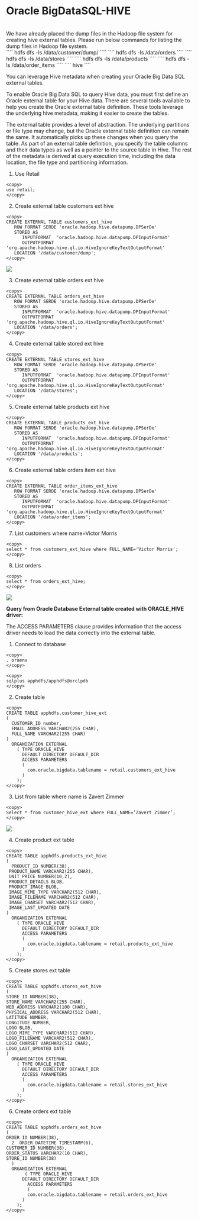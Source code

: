 
# Oracle BigDataSQL-HIVE

<br>
We have already placed the dump files in the Hadoop file system for creating hive external tables. Please run below commands for listing the dump files in Hadoop file system.
</br>
````
<copy>
hdfs dfs -ls /data/customer/dump/
</copy>
````
````
<copy>
hdfs dfs -ls /data/orders
</copy>
````
````
<copy>
hdfs dfs -ls /data/stores
</copy>
````
````
<copy>
hdfs dfs -ls /data/products
</copy>
````
````
<copy>
hdfs dfs -ls /data/order_items
</copy>
````
````
<copy>
hive
</copy>
````

You can leverage Hive metadata when creating your Oracle Big Data SQL external tables.

To enable Oracle Big Data SQL to query Hive data, you must first define an Oracle external table for your Hive data. There are several tools available to help you create the Oracle external table definition. These tools leverage the underlying hive metadata, making it easier to create the tables.

The external table provides a level of abstraction. The underlying partitions or file type may change, but the Oracle external table definition can remain the same. It automatically picks up these changes when you query the table.
As part of an external table definition, you specify the table columns and their data types as well as a pointer to the source table in Hive. The rest of the metadata is derived at query execution time, including the data location, the file type and partitioning information.

1. Use Retail 
````
<copy>
use retail;
</copy>
````
2. Create external table customers ext hive 
````
<copy>
CREATE EXTERNAL TABLE customers_ext_hive
   ROW FORMAT SERDE 'oracle.hadoop.hive.datapump.DPSerDe'
   STORED AS
      INPUTFORMAT  'oracle.hadoop.hive.datapump.DPInputFormat'
      OUTPUTFORMAT 'org.apache.hadoop.hive.ql.io.HiveIgnoreKeyTextOutputFormat'
   LOCATION '/data/customer/dump';
</copy>
````
![](./images/IMG1.PNG " ")

3. Create external table orders ext hive
````
<copy>
CREATE EXTERNAL TABLE orders_ext_hive
   ROW FORMAT SERDE 'oracle.hadoop.hive.datapump.DPSerDe'
   STORED AS
      INPUTFORMAT  'oracle.hadoop.hive.datapump.DPInputFormat'
      OUTPUTFORMAT 'org.apache.hadoop.hive.ql.io.HiveIgnoreKeyTextOutputFormat'
   LOCATION '/data/orders';
</copy>
````
4. Create external table stored ext hive
````
<copy>
CREATE EXTERNAL TABLE stores_ext_hive
   ROW FORMAT SERDE 'oracle.hadoop.hive.datapump.DPSerDe'
   STORED AS
      INPUTFORMAT  'oracle.hadoop.hive.datapump.DPInputFormat'
      OUTPUTFORMAT 'org.apache.hadoop.hive.ql.io.HiveIgnoreKeyTextOutputFormat'
   LOCATION '/data/stores';
</copy>
````
5. Create external table products ext hive
````
</copy>
CREATE EXTERNAL TABLE products_ext_hive
   ROW FORMAT SERDE 'oracle.hadoop.hive.datapump.DPSerDe'
   STORED AS
      INPUTFORMAT  'oracle.hadoop.hive.datapump.DPInputFormat'
      OUTPUTFORMAT 'org.apache.hadoop.hive.ql.io.HiveIgnoreKeyTextOutputFormat'
   LOCATION '/data/products';
</copy>
````
6. Create external table orders item ext hive
````
<copy>
CREATE EXTERNAL TABLE order_items_ext_hive
   ROW FORMAT SERDE 'oracle.hadoop.hive.datapump.DPSerDe'
   STORED AS
      INPUTFORMAT  'oracle.hadoop.hive.datapump.DPInputFormat'
      OUTPUTFORMAT 'org.apache.hadoop.hive.ql.io.HiveIgnoreKeyTextOutputFormat'
   LOCATION '/data/order_items';
</copy>
````
7. List customers where name=Victor Morris
````
<copy>
select * from customers_ext_hive where FULL_NAME='Victor Morris';
</copy>
````
8. List orders
````
<copy>
select * from orders_ext_hive;
</copy>
````
![](./images/IMG2.PNG " ")


**Query from Oracle Database External table created with ORACLE_HIVE driver:**

The ACCESS PARAMETERS clause provides information that the access driver needs to load the data correctly into the external table.

1. Connect to database 
````
<copy>
. oraenv
</copy>
````
````
<copy>
sqlplus apphdfs/apphdfs@orclpdb
</copy>
````
2. Create table 
````
<copy>
CREATE TABLE apphdfs.customer_hive_ext 
(
  CUSTOMER_ID number,
  EMAIL_ADDRESS VARCHAR2(255 CHAR),
  FULL_NAME VARCHAR2(255 CHAR)
)  
  ORGANIZATION EXTERNAL 
    ( TYPE ORACLE_HIVE
      DEFAULT DIRECTORY DEFAULT_DIR
      ACCESS PARAMETERS
      (     
        com.oracle.bigdata.tablename = retail.customers_ext_hive
      )
    );
</copy>
````
3. List from table where name is Zavert Zimmer 
````
<copy>
Select * from customer_hive_ext where FULL_NAME=’Zavert Zimmer’;
</copy>
````
![](./images/IMG3.PNG " ")

4. Create product ext table 
````
<copy>
CREATE TABLE apphdfs.products_ext_hive
(
  PRODUCT_ID NUMBER(38),
 PRODUCT_NAME VARCHAR2(255 CHAR),
 UNIT_PRICE NUMBER(10,2),
 PRODUCT_DETAILS BLOB,
 PRODUCT_IMAGE BLOB,
 IMAGE_MIME_TYPE VARCHAR2(512 CHAR),
 IMAGE_FILENAME VARCHAR2(512 CHAR),
 IMAGE_CHARSET VARCHAR2(512 CHAR),
 IMAGE_LAST_UPDATED DATE
)
  ORGANIZATION EXTERNAL
    ( TYPE ORACLE_HIVE
      DEFAULT DIRECTORY DEFAULT_DIR
      ACCESS PARAMETERS
      (
        com.oracle.bigdata.tablename = retail.products_ext_hive
      )
    );
</copy>
````
5. Create stores ext table 
````
<copy>
CREATE TABLE apphdfs.stores_ext_hive
(
STORE_ID NUMBER(38),
STORE_NAME VARCHAR2(255 CHAR),
WEB_ADDRESS VARCHAR2(100 CHAR),
PHYSICAL_ADDRESS VARCHAR2(512 CHAR),
LATITUDE NUMBER,
LONGITUDE NUMBER,
LOGO BLOB,
LOGO_MIME_TYPE VARCHAR2(512 CHAR),
LOGO_FILENAME VARCHAR2(512 CHAR),
LOGO_CHARSET VARCHAR2(512 CHAR),
LOGO_LAST_UPDATED DATE
)
  ORGANIZATION EXTERNAL
    ( TYPE ORACLE_HIVE
      DEFAULT DIRECTORY DEFAULT_DIR
      ACCESS PARAMETERS
      (
        com.oracle.bigdata.tablename = retail.stores_ext_hive
      )
    );
</copy>
````
6. Create orders ext table 
````
<copy>
CREATE TABLE apphdfs.orders_ext_hive
(
ORDER_ID NUMBER(38),
  2  ORDER_DATETIME TIMESTAMP(6),
CUSTOMER_ID NUMBER(38),
ORDER_STATUS VARCHAR2(10 CHAR),
STORE_ID NUMBER(38)
  )
  ORGANIZATION EXTERNAL
       ( TYPE ORACLE_HIVE
      DEFAULT DIRECTORY DEFAULT_DIR
        ACCESS PARAMETERS
        (
        com.oracle.bigdata.tablename = retail.orders_ext_hive
      )
    );
</copy>
````
